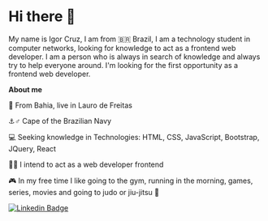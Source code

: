 # Hi there 👋

My name is Igor Cruz, I am from 🇧🇷 Brazil,  I am a technology student in computer networks, looking for knowledge to act as a frontend web developer.
I am a person who is always in search of knowledge and always try to help everyone around.
I'm looking for the first opportunity as a frontend web developer.

**About me**

📍 From Bahia, live in Lauro de Freitas

⚓♂️ Cape of the Brazilian Navy

💻 Seeking knowledge in Technologies: HTML, CSS, JavaScript, Bootstrap, JQuery, React

👨‍💻 I intend to act as a web developer frontend

🎮 In my free time I like going to the gym, running in the morning, games, series, movies and going to judo or jiu-jitsu 🥋


[![Linkedin Badge](https://img.shields.io/badge/-LinkedIn-blue?style=flat-square&logo=Linkedin&logoColor=white&link=https://www.linkedin.com/in/fagnerpsantos/)](https://www.linkedin.com/in/igor-cruz-ti/)

